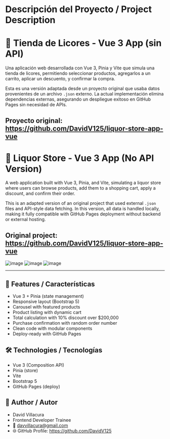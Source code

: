 # Descripción del Proyecto / Project Description

# 🍷 Tienda de Licores - Vue 3 App (sin API)

Una aplicación web desarrollada con Vue 3, Pinia y Vite que simula una tienda de licores, permitiendo seleccionar productos, agregarlos a un carrito, aplicar un descuento, y confirmar la compra.

Esta es una versión adaptada desde un proyecto original que usaba datos provenientes de un archivo `.json` externo. La actual implementación elimina dependencias externas, asegurando un despliegue exitoso en GitHub Pages sin necesidad de APIs.

## Proyecto original: https://github.com/DavidV125/liquor-store-app-vue

# 🍷 Liquor Store - Vue 3 App (No API Version)

A web application built with Vue 3, Pinia, and Vite, simulating a liquor store where users can browse products, add them to a shopping cart, apply a discount, and confirm their order.

This is an adapted version of an original project that used external `.json` files and API-style data fetching. In this version, all data is handled locally, making it fully compatible with GitHub Pages deployment without backend or external hosting.

## Original project: https://github.com/DavidV125/liquor-store-app-vue

![image](https://github.com/user-attachments/assets/86ee0d86-05b0-4c02-a328-cd6556d57c4e)
![image](https://github.com/user-attachments/assets/daeb5a41-1888-4ae7-b64a-39e048cc476e)
![image](https://github.com/user-attachments/assets/632159ab-2553-4b7e-a593-00cc4da2f853)


---

## 🌟 Features / Características

- Vue 3 + Pinia (state management)
- Responsive layout (Bootstrap 5)
- Carousel with featured products
- Product listing with dynamic cart
- Total calculation with 10% discount over $200,000
- Purchase confirmation with random order number
- Clean code with modular components
- Deploy-ready with GitHub Pages

## 🛠️ Technologies / Tecnologías

- Vue 3 (Composition API)
- Pinia (store)
- Vite
- Bootstrap 5
- GitHub Pages (deploy)




## 👤 Author / Autor
- David Villacura
- Frontend Developer Trainee
- 📧 davvillacura@gmail.com
- 🌐 GitHub Profile: https://github.com/DavidV125
